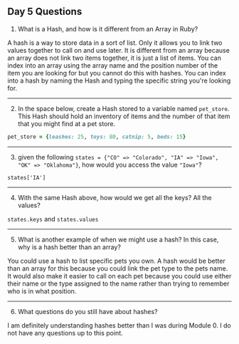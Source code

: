 ## Day 5 Questions

1. What is a Hash, and how is it different from an Array in Ruby?

A hash is a way to store data in a sort of list. Only it allows you to link two values together to call on and use later. It is different from an array because an array does not link two items together, it is just a list of items. You can index into an array using the array name and the position number of the item you are looking for but you cannot do this with hashes. You can index into a hash by naming the Hash and typing the specific string you're looking for.

___
2. In the space below, create a Hash stored to a variable named `pet_store`.  This Hash should hold an inventory of items and the number of that item that you might find at a pet store.

```ruby
pet_store = {leashes: 25, toys: 80, catnip: 5, beds: 15}
```

___
3. given the following `states = {"CO" => "Colorado", "IA" => "Iowa", "OK" => "Oklahoma"}`, how would you access the value `"Iowa"`?

`states['IA']`

___
4. With the same Hash above, how would we get all the keys?  All the values?

`states.keys` and `states.values`

___
5. What is another example of when we might use a hash?  In this case, why is a hash better than an array?

You could use a hash to list specific pets you own. A hash would be better than an array for this because you could link the pet type to the pets name. It would also make it easier to call on each pet because you could use either their name or the type assigned to the name rather than trying to remember who is in what position.

___
6. What questions do you still have about hashes?

I am definitely understanding hashes better than I was during Module 0. I do not have any questions up to this point.
